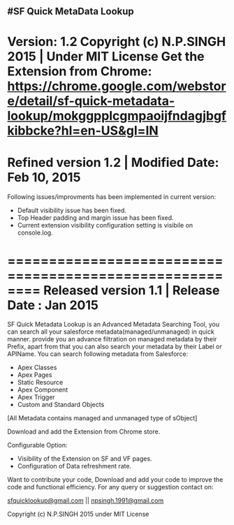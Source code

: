 #SF Quick MetaData Lookup
-------------------------------------
Version: 1.2
Copyright (c) N.P.SINGH 2015 | Under MIT License
Get the Extension from Chrome: https://chrome.google.com/webstore/detail/sf-quick-metadata-lookup/mokggpplcgmpaoijfndagjbgfkibbcke?hl=en-US&gl=IN
========================================================
Refined version 1.2    |          Modified Date: Feb 10, 2015
========================================================
Following issues/improvments has been implemented in current version:

* Default visibility issue has been fixed.
* Top Header padding and margin issue has been fixed.
* Current extension visibility configuration setting is visibile on console.log.


========================================================
Released version 1.1  |            Release Date :  Jan 2015
========================================================

SF Quick Metadata Lookup is an Advanced Metadata Searching Tool, you can search all your salesforce metadata(managed/unmanaged) in quick manner. provide you an advance filtration on managed metadata by their Prefix, apart from that you can also search your metadata by their Label or APIName. You can search following metadata from Salesforce:

* Apex Classes
* Apex Pages
* Static Resource
* Apex Component
* Apex Trigger
* Custom and Standard Objects

[All Metadata contains managed and unmanaged type of sObject]

Download and add the Extension from Chrome store.

Configurable Option:

* Visibility of the Extension on SF and VF pages.
* Configuration of Data refreshment rate.

Want to contribute your code, Download and add your code to improve the code and functional efficiency. For any query or suggestion contact on:

sfquicklookup@gmail.com || npsingh.1991@gmail.com 

Copyright (c) N.P.SINGH 2015 under MIT License


